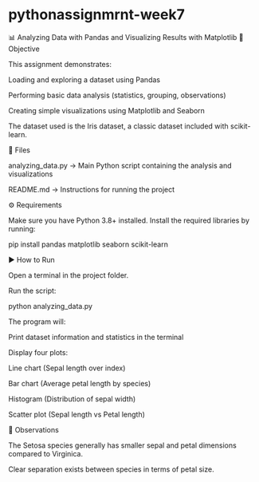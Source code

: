 # pythonassignmrnt-week7
📊 Analyzing Data with Pandas and Visualizing Results with Matplotlib
🎯 Objective

This assignment demonstrates:

Loading and exploring a dataset using Pandas

Performing basic data analysis (statistics, grouping, observations)

Creating simple visualizations using Matplotlib and Seaborn

The dataset used is the Iris dataset, a classic dataset included with scikit-learn.

📂 Files

analyzing_data.py → Main Python script containing the analysis and visualizations

README.md → Instructions for running the project

⚙️ Requirements

Make sure you have Python 3.8+ installed.
Install the required libraries by running:

pip install pandas matplotlib seaborn scikit-learn

▶️ How to Run

Open a terminal in the project folder.

Run the script:

python analyzing_data.py


The program will:

Print dataset information and statistics in the terminal

Display four plots:

Line chart (Sepal length over index)

Bar chart (Average petal length by species)

Histogram (Distribution of sepal width)

Scatter plot (Sepal length vs Petal length)

📌 Observations

The Setosa species generally has smaller sepal and petal dimensions compared to Virginica.

Clear separation exists between species in terms of petal size.

